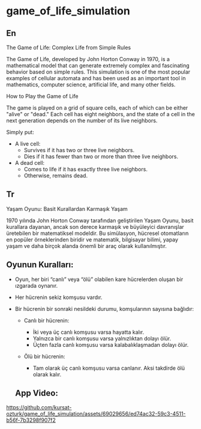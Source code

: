 # game_of_life_simulation

## En
The Game of Life: Complex Life from Simple Rules

The Game of Life, developed by John Horton Conway in 1970, is a mathematical model that can generate extremely complex and fascinating behavior based on simple rules. This simulation is one of the most popular examples of cellular automata and has been used as an important tool in mathematics, computer science, artificial life, and many other fields.

How to Play the Game of Life

The game is played on a grid of square cells, each of which can be either "alive" or "dead." Each cell has eight neighbors, and the state of a cell in the next generation depends on the number of its live neighbors. 

Simply put:
- A live cell:
  - Survives if it has two or three live neighbors.
  - Dies if it has fewer than two or more than three live neighbors.
- A dead cell:
  - Comes to life if it has exactly three live neighbors.
  - Otherwise, remains dead.

## Tr
Yaşam Oyunu: Basit Kurallardan Karmaşık Yaşam

1970 yılında John Horton Conway tarafından geliştirilen Yaşam Oyunu, basit kurallara dayanan, ancak son derece karmaşık ve büyüleyici davranışlar üretebilen bir matematiksel modeldir. Bu simülasyon, hücresel otomatların en popüler örneklerinden biridir ve matematik, bilgisayar bilimi, yapay yaşam ve daha birçok alanda önemli bir araç olarak kullanılmıştır.

## Oyunun Kuralları:

- Oyun, her biri “canlı” veya “ölü” olabilen kare hücrelerden oluşan bir ızgarada oynanır.
- Her hücrenin sekiz komşusu vardır.
- Bir hücrenin bir sonraki nesildeki durumu, komşularının sayısına bağlıdır:
    - Canlı bir hücrenin:
        - İki veya üç canlı komşusu varsa hayatta kalır.
        - Yalnızca bir canlı komşusu varsa yalnızlıktan dolayı ölür.
        - Üçten fazla canlı komşusu varsa kalabalıklaşmadan dolayı ölür.
        
    - Ölü bir hücrenin:
        - Tam olarak üç canlı komşusu varsa canlanır. Aksi takdirde ölü olarak kalır.

  ## App Video:

https://github.com/kursat-ozturk/game_of_life_simulation/assets/69029656/ed74ac32-59c3-4511-b56f-7b3298f907f2
